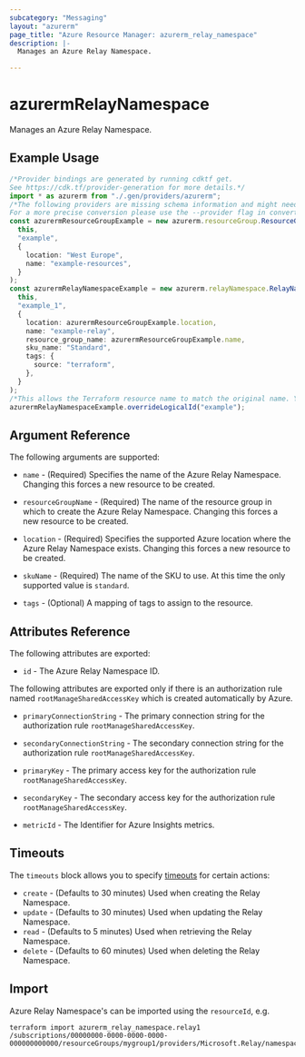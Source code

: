 ```yaml
---
subcategory: "Messaging"
layout: "azurerm"
page_title: "Azure Resource Manager: azurerm_relay_namespace"
description: |-
  Manages an Azure Relay Namespace.

---
```


# azurermRelayNamespace

Manages an Azure Relay Namespace.

## Example Usage

```typescript
/*Provider bindings are generated by running cdktf get.
See https://cdk.tf/provider-generation for more details.*/
import * as azurerm from "./.gen/providers/azurerm";
/*The following providers are missing schema information and might need manual adjustments to synthesize correctly: azurerm.
For a more precise conversion please use the --provider flag in convert.*/
const azurermResourceGroupExample = new azurerm.resourceGroup.ResourceGroup(
  this,
  "example",
  {
    location: "West Europe",
    name: "example-resources",
  }
);
const azurermRelayNamespaceExample = new azurerm.relayNamespace.RelayNamespace(
  this,
  "example_1",
  {
    location: azurermResourceGroupExample.location,
    name: "example-relay",
    resource_group_name: azurermResourceGroupExample.name,
    sku_name: "Standard",
    tags: {
      source: "terraform",
    },
  }
);
/*This allows the Terraform resource name to match the original name. You can remove the call if you don't need them to match.*/
azurermRelayNamespaceExample.overrideLogicalId("example");

```

## Argument Reference

The following arguments are supported:

*   `name` - (Required) Specifies the name of the Azure Relay Namespace. Changing this forces a new resource to be created.

*   `resourceGroupName` - (Required) The name of the resource group in which to create the Azure Relay Namespace. Changing this forces a new resource to be created.

*   `location` - (Required) Specifies the supported Azure location where the Azure Relay Namespace exists. Changing this forces a new resource to be created.

*   `skuName` - (Required) The name of the SKU to use. At this time the only supported value is `standard`.

*   `tags` - (Optional) A mapping of tags to assign to the resource.

## Attributes Reference

The following attributes are exported:

* `id` - The Azure Relay Namespace ID.

The following attributes are exported only if there is an authorization rule named `rootManageSharedAccessKey` which is created automatically by Azure.

*   `primaryConnectionString` - The primary connection string for the authorization rule `rootManageSharedAccessKey`.

*   `secondaryConnectionString` - The secondary connection string for the authorization rule `rootManageSharedAccessKey`.

*   `primaryKey` - The primary access key for the authorization rule `rootManageSharedAccessKey`.

*   `secondaryKey` - The secondary access key for the authorization rule `rootManageSharedAccessKey`.

*   `metricId` - The Identifier for Azure Insights metrics.

## Timeouts

The `timeouts` block allows you to specify [timeouts](https://www.terraform.io/language/resources/syntax#operation-timeouts) for certain actions:

* `create` - (Defaults to 30 minutes) Used when creating the Relay Namespace.
* `update` - (Defaults to 30 minutes) Used when updating the Relay Namespace.
* `read` - (Defaults to 5 minutes) Used when retrieving the Relay Namespace.
* `delete` - (Defaults to 60 minutes) Used when deleting the Relay Namespace.

## Import

Azure Relay Namespace's can be imported using the `resourceId`, e.g.

```console
terraform import azurerm_relay_namespace.relay1 /subscriptions/00000000-0000-0000-0000-000000000000/resourceGroups/mygroup1/providers/Microsoft.Relay/namespaces/relay1
```
